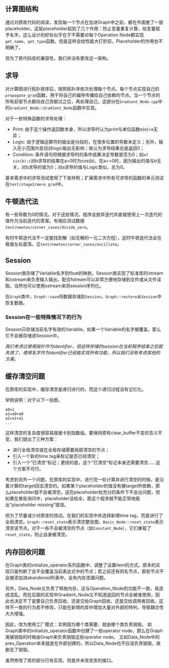 ## 计算图结构

通过对原库代码的阅读，发现每一个节点在加进Graph中之前，都在外面套了一层placeholder。这层placeholder起到了几个作用：防止变量重复计算、给变量赋予名字。这么设计的好处似乎在于不需要对每个Operation Node都实现`get_name`、`get_type`函数。但是这样会给性能大打折扣，Placeholder的作用也不明确了。

但为了原代码库的兼容性，我们并没有更改这一架构。

## 求导

对计算图进行拓扑排序后，按照拓扑序依次处理每个节点。每个节点实现自己的`propagate_grad`函数，用于将自己的偏导传播给自己依赖的节点。当一个节点的所有前驱节点都向自己贡献过之后，再处理自己。这部分在`Gradient_Node.cpp`中的`Gradient_Node::Gradient_Node`函数中实现。

对于一些特殊函数的求导处理：
* Print: 由于这个操作返回数本身，所以求导时认为print与单位函数e(x)=x无异；
* Logic: 由于逻辑运算符的输出是分段的，在很多位置的导数未定义；另外，输入在小范围内变动对logic输出无影响；故认为求导结果总是返回0；
* Condition: 条件语句将根据求导时的条件结果决定导数是否为0；如`a?sin(b):c`对b求导的结果在a>0时为cos(b)，在a<=0时，因为输出的值与b无关，对b求导的值为0；对a求导的值与Logic类似，总为0。

基本需求中的求导测试使用了下发样例；扩展需求中所有可求导的函数的单元测试在`test/stage2/more_grad`中。

## 牛顿迭代法

有一些导数为0的情况。对于这些情况，程序会放弃迭代并直接使用上一次迭代的值作为当前迭代的答案。有相应测试数据`test/newton/corner_cases/divide_zero`。

有时牛顿迭代法不一定能找到解（如无解的一元二次方程），这时牛顿迭代法会在极值左右震荡。见`test/newton/corner_cases/oscillate`。

## Session

Session类存储了Variable名字到float的映射。Session类实现了标准库的istream和ostream来负责输入输出，配合fstream可以非常方便地存储到文件或从文件读取。当然也可以使用sstream来将session序列化。

在`Graph`类中，`Graph::save`将数据存储到`Session`，`Graph::restore`从`Session`中恢复数据。

### Session在一些特殊情况下的行为

Session只存储当前名字有效的Variable。如果一个Variable的名字被覆盖，那么它不会被存储进Session中。

_我们考虑过使用指针作为identifier，但这样存储的session在当前程序结束之后就失效了。使用名字作为identifier已经能实现所有功能，所以我们没有考虑其他的方案。_

## 缓存清空问题

在原库的实现中，缓存清空是递归进行的，而这个递归过程没有记忆化。

举例说明：对于以下一张图，
```
a0=1
a1=a0+a0
a2=a1+a1
...
```
这样清空的复杂度很容易就被卡到指数级。要保持原有clear_buffer不变的含义不变，我们提出了三种方案：

* 进行全局清空或在全局存储需要局部清空的节点；
* 引入一个新的time tag来标记是否已经清空；
* 引入一个“已清空”标记；更绕的是，这个“已清空”标记本身还需要清空……这个方案不可行。

考虑到另外一个问题，在原库的实现中，进行完一轮计算并进行清空的时候，是沿着计算的target回去清空的。如果某个placeholder的值没有被target所依赖，那么placeholder就不会被清空。这在placeholder给充分的条件下不会出问题，但如果在某些询问中，placeholder没给全，那这个程序就不能正常地报出“placeholder missing”错误。

但为了尽量减少对原库的改动，在我们的实现中并选择新增time tag，而是进行了全局清空。`Graph::reset_state`表示清空整张图，`Basic_Node::reset_state`表示清空该节点。对于一些不会被清空的节点（如`Constant_Node`），它们重载了`reset_state`，防止自身被清空。

## 内存回收问题

在Graph类的initialize_operator系列函数中，调整了设置item的方式。原本的实现只是判断了会不会覆盖当前表达式中的节点；若之前还有同名节点，那些节点不会被添加进abandoned列表中，会有内存泄漏问题。

另外，Data_Node又负责了释放内存，这与Operation_Node的功能不一致，易造成混乱。而在后面的实现中Gradient_Node又不知道返回的节点会被谁使用，因此也决定不了是要自己负责回收，还是交给Graph回收，还是交给调用者回收。这样不一致的行为若不修改，只能在新增的库中增加大量对外部的特判，导致耦合性大大增强。

因此，改为使用工厂模式：实例因为哪个类需要，就由哪个类负责销毁。
如Graph类中的initialize_operator函数中创建了一些operator node，那么在Graph类被销毁的时候由Graph来负责销毁这些operator node。
又如Data_Node中的prev_Operation本来就是在外部创建的，所以Data_Node也不应该负责销毁，故删去了销毁。

虽然修改了库的部分已有实现，但是并未改变库的接口。
